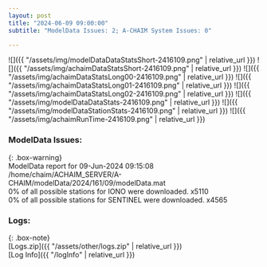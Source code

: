 ```yaml
---
layout: post
title: "2024-06-09 09:00:00"
subtitle: "ModelData Issues: 2; A-CHAIM System Issues: 0"

---
```


![]({{ "/assets/img/modelDataDataStatsShort-2416109.png" | relative_url }})
![]({{ "/assets/img/achaimDataStatsShort-2416109.png" | relative_url }})
![]({{ "/assets/img/achaimDataStatsLong00-2416109.png" | relative_url }})
![]({{ "/assets/img/achaimDataStatsLong01-2416109.png" | relative_url }})
![]({{ "/assets/img/achaimDataStatsLong02-2416109.png" | relative_url }})
![]({{ "/assets/img/modelDataDataStats-2416109.png" | relative_url }})
![]({{ "/assets/img/modelDataStationStats-2416109.png" | relative_url }})
![]({{ "/assets/img/achaimRunTime-2416109.png" | relative_url }})


### ModelData Issues:  
  
{: .box-warning}  
 ModelData report for 09-Jun-2024 09:15:08   
 /home/chaim/ACHAIM_SERVER/A-CHAIM/modelData/2024/161/09/modelData.mat   
 0% of all possible stations for IONO were downloaded. x5110   
 0% of all possible stations for SENTINEL were downloaded. x4565   
  


### Logs:  
  
{: .box-note}  
[Logs.zip]({{ "/assets/other/logs.zip" | relative_url }})  
[Log Info]({{ "/logInfo" | relative_url }})  
